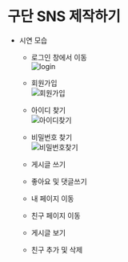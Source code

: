 구단 SNS 제작하기
=================


* 시연 모습

  * 로그인 창에서 이동<br>
    ![login](https://user-images.githubusercontent.com/86460929/136328990-7b86529b-950d-4ff9-953e-0d5056a4655c.gif)


  * 회원가입<br>
    ![회원가입](https://user-images.githubusercontent.com/86460929/136329166-8382f619-1b55-49b2-88c7-ac538c026ad7.gif)
    
  * 아이디 찾기<br>
    ![아이디찾기](https://user-images.githubusercontent.com/86460929/136329219-ebe51508-6321-46aa-88ba-ecdd173d4d8b.gif)

  * 비밀번호 찾기<br>
    ![비밀번호찾기](https://user-images.githubusercontent.com/86460929/136329260-59c660c3-f82c-48e5-965b-229c65014a05.gif)
    
  * 게시글 쓰기<br>
  
  * 좋아요 및 댓글쓰기<br>

  * 내 페이지 이동<br>

  * 친구 페이지 이동<br>

  * 게시글 보기<br>

  * 친구 추가 및 삭제<br>

 
